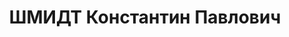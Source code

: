 ---
title: ШМИДТ Константин Павлович
description: "Род. в 1902, Гродненская губ., Кобрин, русский, обр.: высшее, ранее\
  \ член ВКП(б). Проживал: Томск. ТЭМИИТ, доцент \n  Арестован 26.09.1936. Обв.: к-р\
  \ троцкистская организация. Приговор: 29.04.1937 – 10 лет, 5 лет поражения в правах.\
  \ \n  Реабилитирован 04.07.1956"
---